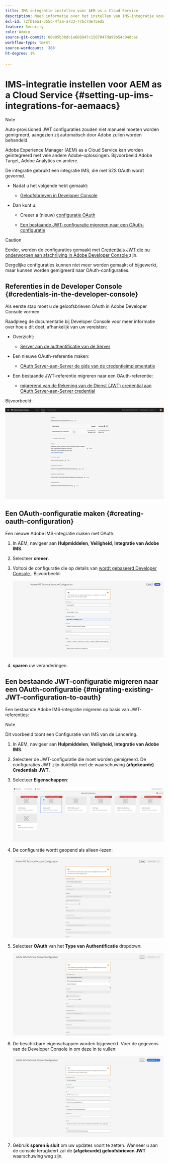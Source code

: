 ```yaml
---
title: IMS-integratie instellen voor AEM as a Cloud Service
description: Meer informatie over het instellen van IMS-integratie voor AEM as a Cloud Service
exl-id: 72fb1ea1-355c-4faa-a733-77bc7de75ed5
feature: Security
role: Admin
source-git-commit: 00a05b3bdc1a689947c1507847da99b54c94dcac
workflow-type: tm+mt
source-wordcount: '386'
ht-degree: 1%

---
```


# IMS-integratie instellen voor AEM as a Cloud Service {#setting-up-ims-integrations-for-aemaacs}

>[!NOTE]
>
>Auto-provisioned JWT configuraties zouden niet manueel moeten worden gemigreerd, aangezien zij automatisch door Adobe zullen worden behandeld.

Adobe Experience Manager (AEM) as a Cloud Service kan worden geïntegreerd met vele andere Adobe-oplossingen. Bijvoorbeeld Adobe Target, Adobe Analytics en andere.

De integratie gebruikt een integratie IMS, die met S2S OAuth wordt gevormd.

* Nadat u het volgende hebt gemaakt:

   * [ Geloofsbrieven in Developer Console ](#credentials-in-the-developer-console)

* Dan kunt u:

   * Creeer a (nieuw) [ configuratie OAuth ](#creating-oauth-configuration)

   * [Een bestaande JWT-configuratie migreren naar een OAuth-configuratie](#migrating-existing-JWT-configuration-to-oauth)

>[!CAUTION]
>
>Eerder, werden de configuraties gemaakt met [ Credentials JWT die nu onderworpen aan afschrijving in Adobe Developer Console ](/help/security/jwt-credentials-deprecation-in-adobe-developer-console.md) zijn.
>
>Dergelijke configuraties kunnen niet meer worden gemaakt of bijgewerkt, maar kunnen worden gemigreerd naar OAuth-configuraties.

## Referenties in de Developer Console {#credentials-in-the-developer-console}

Als eerste stap moet u de geloofsbrieven OAuth in Adobe Developer Console vormen.

Raadpleeg de documentatie bij Developer Console voor meer informatie over hoe u dit doet, afhankelijk van uw vereisten:

* Overzicht:

   * [ Server aan de authentificatie van de Server ](https://developer.adobe.com/developer-console/docs/guides/authentication/ServerToServerAuthentication/)

* Een nieuwe OAuth-referentie maken:

   * [ OAuth Server-aan-Server de gids van de credentieimplementatie ](https://developer.adobe.com/developer-console/docs/guides/authentication/ServerToServerAuthentication/implementation)

* Een bestaande JWT-referentie migreren naar een OAuth-referentie:

   * [ migrerend van de Rekening van de Dienst (JWT) credential aan OAuth Server-aan-Server credential ](https://developer.adobe.com/developer-console/docs/guides/authentication/ServerToServerAuthentication/migration/)

Bijvoorbeeld:

![ Referentie OAuth in Developer Console ](assets/ims-configuration-developer-console.png)

## Een OAuth-configuratie maken {#creating-oauth-configuration}

Een nieuwe Adobe IMS-integratie maken met OAuth:

1. In AEM, navigeer aan **Hulpmiddelen**, **Veiligheid**, **Integratie van Adobe IMS**.

1. Selecteer **creeer**.

1. Voltooi de configuratie die op details van [ wordt gebaseerd Developer Console ](https://developer.adobe.com/developer-console/docs/guides/authentication/ServerToServerAuthentication/implementation). Bijvoorbeeld:

   ![ creeer OAuth Configuratie ](assets/ims-create-oauth-configuration.png)

1. **sparen** uw veranderingen.

## Een bestaande JWT-configuratie migreren naar een OAuth-configuratie {#migrating-existing-JWT-configuration-to-oauth}

Een bestaande Adobe IMS-integratie migreren op basis van JWT-referenties:

>[!NOTE]
>
>Dit voorbeeld toont een Configuratie van IMS van de Lancering.

1. In AEM, navigeer aan **Hulpmiddelen**, **Veiligheid**, **Integratie van Adobe IMS**.

1. Selecteer de JWT-configuratie die moet worden gemigreerd. De configuraties JWT zijn duidelijk met de waarschuwing **(afgekeurde) Credentials JWT**.

1. Selecteer **Eigenschappen**:

   ![ Uitgezochte Configuratie JWT ](assets/ims-migrate-jwt-select-configuration.png)

1. De configuratie wordt geopend als alleen-lezen:

   ![ Eigenschappen van de Configuratie - slechts-lezen ](assets/ims-migrate-jwt-properties-read-only.png)

1. Selecteer **OAuth** van het **Type van Authentificatie** dropdown:

   ![ Uitgezochte Type van Authentificatie ](assets/ims-migrate-jwt-authentication-type.png)

1. De beschikbare eigenschappen worden bijgewerkt. Voer de gegevens van de Developer Console in om deze in te vullen:

   ![ Volledige details OAuth ](assets/ims-migrate-jwt-complete-oauth-details.png)

1. Gebruik **sparen &amp; sluit** om uw updates voort te zetten.
Wanneer u aan de console terugkeert zal de **(afgekeurde) geloofsbrieven JWT** waarschuwing weg zijn.
